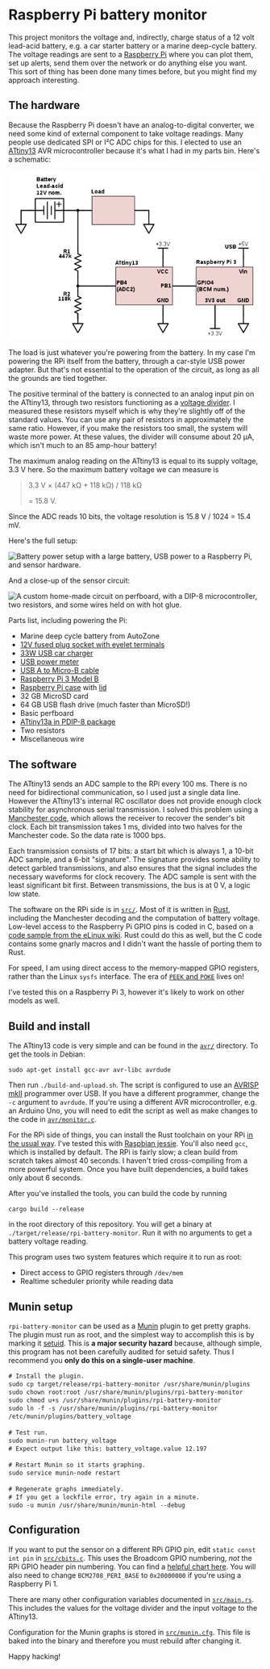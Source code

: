 # Raspberry Pi battery monitor

This project monitors the voltage and, indirectly, charge status of a 12 volt
lead-acid battery, e.g. a car starter battery or a marine deep-cycle battery.
The voltage readings are sent to a [Raspberry Pi](https://www.raspberrypi.org/)
where you can plot them, set up alerts, send them over the network or do
anything else you want. This sort of thing has been done many times before, but
you might find my approach interesting.

## The hardware

Because the Raspberry Pi doesn't have an analog-to-digital converter, we need
some kind of external component to take voltage readings.  Many people use
dedicated SPI or I²C ADC chips for this. I elected to use an
[ATtiny13](http://www.atmel.com/images/doc2535.pdf) AVR microcontroller because
it's what I had in my parts bin. Here's a schematic:

![battery monitor circuit schematic](assets/schematic.png)

The load is just whatever you're powering from the battery. In my case I'm
powering the RPi itself from the battery, through a car-style USB power
adapter.  But that's not essential to the operation of the circuit, as long as
all the grounds are tied together.

The positive terminal of the battery is connected to an analog input pin on the
ATtiny13, through two resistors functioning as a [voltage divider](https://learn.sparkfun.com/tutorials/voltage-dividers).
I measured these resistors myself which is why they're slightly off of the
standard values. You can use any pair of resistors in approximately the same
ratio.  However, if you make the resistors too small, the system will waste
more power.  At these values, the divider will consume about 20 μA, which isn't
much to an 85 amp-hour battery!

The maximum analog reading on the ATtiny13 is equal to its supply voltage, 3.3 V
here. So the maximum battery voltage we can measure is

> 3.3 V × (447 kΩ + 118 kΩ) / 118 kΩ
>
> = 15.8 V.

Since the ADC reads 10 bits, the voltage resolution is 15.8 V / 1024 = 15.4 mV.

Here's the full setup:

![Battery power setup with a large battery, USB power to a Raspberry Pi, and
sensor hardware.](assets/setup.jpg)

And a close-up of the sensor circuit:

![A custom home-made circuit on perfboard, with a DIP-8 microcontroller, two
resistors, and some wires held on with hot glue.](assets/closeup.jpg)

Parts list, including powering the Pi:

* Marine deep cycle battery from AutoZone
* [12V fused plug socket with eyelet terminals](https://www.amazon.com/gp/product/B00G8WLW2Y)
* [33W USB car charger](https://www.amazon.com/gp/product/B00OZ5OIFE)
* [USB power meter](https://www.adafruit.com/product/2690)
* [USB A to Micro-B cable](https://www.amazon.com/gp/product/B00NH13O7K)
* [Raspberry Pi 3 Model B](https://www.adafruit.com/product/3055)
* [Raspberry Pi case](https://www.adafruit.com/product/2253) with [lid](https://www.adafruit.com/product/2257)
* 32 GB MicroSD card
* 64 GB USB flash drive (much faster than MicroSD!)
* Basic perfboard
* [ATtiny13a in PDIP-8 package](http://www.mouser.com/search/ProductDetail.aspx?R=0virtualkey0virtualkeyATTINY13A-PU)
* Two resistors
* Miscellaneous wire

## The software

The ATtiny13 sends an ADC sample to the RPi every 100 ms. There is no need for
bidirectional communication, so I used just a single data line. However the
ATtiny13's internal RC oscillator does not provide enough clock stability for
asynchronous serial transmission. I solved this problem using a [Manchester
code](https://en.wikipedia.org/wiki/Manchester_code), which allows the receiver
to recover the sender's bit clock. Each bit transmission takes 1 ms, divided
into two halves for the Manchester code.  So the data rate is 1000 bps.

Each transmission consists of 17 bits: a start bit which is always 1, a 10-bit
ADC sample, and a 6-bit "signature". The signature provides some ability to
detect garbled transmissions, and also ensures that the signal includes the
necessary waveforms for clock recovery. The ADC sample is sent with the least
significant bit first. Between transmissions, the bus is at 0 V, a logic low
state.

The software on the RPi side is in [`src/`](src/). Most of it is written in
[Rust](https://www.rust-lang.org), including the Manchester decoding and the
computation of battery voltage. Low-level access to the Raspberry Pi GPIO pins
is coded in C, based on a [code sample from the eLinux wiki](http://elinux.org/RPi_GPIO_Code_Samples#Direct_register_access).
Rust could do this as well, but the C code contains some gnarly macros and I
didn't want the hassle of porting them to Rust.

For speed, I am using direct access to the memory-mapped GPIO registers,
rather than the Linux `sysfs` interface. The era of [`PEEK` and `POKE`](https://en.wikipedia.org/wiki/PEEK_and_POKE)
lives on!

I've tested this on a Raspberry Pi 3, however it's likely to work on other
models as well.

## Build and install

The ATtiny13 code is very simple and can be found in the [`avr/`](avr/) directory.
To get the tools in Debian:

```
sudo apt-get install gcc-avr avr-libc avrdude
```

Then run `./build-and-upload.sh`. The script is configured to use an [AVRISP
mkII](http://www.atmel.com/tools/avrispmkii.aspx) programmer over USB. If you
have a different programmer, change the `-c` argument to `avrdude`. If you're
using a different AVR microcontroller, e.g. an Arduino Uno, you will need to
edit the script as well as make changes to the code in
[`avr/monitor.c`](avr/monitor.c).

For the RPi side of things, you can install the Rust toolchain on your RPi
[in the usual way](https://rustup.rs/). I've tested this with [Raspbian jessie](https://www.raspberrypi.org/downloads/raspbian/).
You'll also need `gcc`, which is installed by default. The RPi is fairly slow;
a clean build from scratch takes almost 40 seconds. I haven't tried
cross-compiling from a more powerful system. Once you have built dependencies,
a build takes only about 6 seconds.

After you've installed the tools, you can build the code by running

```
cargo build --release
```

in the root directory of this repository. You will get a binary at
`./target/release/rpi-battery-monitor`. Run it with no arguments
to get a battery voltage reading.

This program uses two system features which require it to run as root:

* Direct access to GPIO registers through `/dev/mem`
* Realtime scheduler priority while reading data

## Munin setup

`rpi-battery-monitor` can be used as a [Munin](http://munin-monitoring.org/)
plugin to get pretty graphs. The plugin must run as root, and the
simplest way to accomplish this is by marking it [setuid](https://en.wikipedia.org/wiki/Setuid).
This is **a major security hazard** because, although simple, this program
has not been carefully audited for setuid safety. Thus I recommend you
**only do this on a single-user machine**.

```
# Install the plugin.
sudo cp target/release/rpi-battery-monitor /usr/share/munin/plugins
sudo chown root:root /usr/share/munin/plugins/rpi-battery-monitor
sudo chmod u+s /usr/share/munin/plugins/rpi-battery-monitor
sudo ln -f -s /usr/share/munin/plugins/rpi-battery-monitor /etc/munin/plugins/battery_voltage

# Test run.
sudo munin-run battery_voltage
# Expect output like this: battery_voltage.value 12.197

# Restart Munin so it starts graphing.
sudo service munin-node restart

# Regenerate graphs immediately.
# If you get a lockfile error, try again in a minute.
sudo -u munin /usr/share/munin/munin-html --debug
```

## Configuration

If you want to put the sensor on a different RPi GPIO pin, edit `static const
int pin` in [`src/cbits.c`](src/cbits.c). This uses the Broadcom GPIO numbering,
*not* the RPi GPIO header pin numbering. You can find a [helpful chart here](http://www.raspberrypi-spy.co.uk/2012/06/simple-guide-to-the-rpi-gpio-header-and-pins/).
You will also need to change `BCM2708_PERI_BASE` to `0x20000000` if you're
using a Raspberry Pi 1.

There are many other configuration variables documented in
[`src/main.rs`](src/main.rs). This includes the values for the voltage divider
and the input voltage to the ATtiny13.

Configuration for the Munin graphs is stored in [`src/munin.cfg`](src/munin.cfg).
This file is baked into the binary and therefore you must rebuild after changing
it.

Happy hacking!
